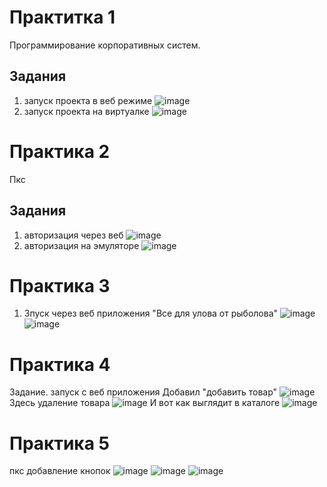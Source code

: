 # Практитка 1

Программирование корпоративных систем.

## Задания


1. запуск проекта в веб режиме
![image](https://github.com/user-attachments/assets/8e23b5fc-b7b9-40e5-b912-c43948ee936c)
2. запуск проекта на виртуалке
![image](https://github.com/user-attachments/assets/924edca1-f2a8-4dd1-9e47-70e25e422a22)
# Практика 2
Пкс
## Задания 
1. авторизация через веб
![image](https://github.com/user-attachments/assets/36541df7-c3df-42cc-88dd-775f03e0737b)
2. авторизация на эмуляторе 
![image](https://github.com/user-attachments/assets/794e6c41-d574-4140-a1eb-c68c316722ee)

# Практика 3
1. Зпуск через веб приложения "Все для улова от рыболова"
![image](https://github.com/user-attachments/assets/dcd4e639-34ed-437c-8c2d-28c7e5583cfe)
![image](https://github.com/user-attachments/assets/e7773bb0-ddd4-4920-9ca4-64bad2daf381)
# Практика 4
Задание.
запуск с веб приложения
Добавил "добавить товар"
![image](https://github.com/user-attachments/assets/ea1a319b-576f-4d6f-a7f8-a148af515b74)
Здесь удаление товара
![image](https://github.com/user-attachments/assets/b1e2bee7-f3f5-42f0-aae8-4ea6cbd498dd)
И вот как выглядит в каталоге
![image](https://github.com/user-attachments/assets/41ee2a86-e7c2-47ba-b3fd-ce1ea6528cd9)
# Практика 5
пкс
добавление кнопок
![image](https://github.com/user-attachments/assets/db140a77-28c3-4608-b800-2df3159dbe75)
![image](https://github.com/user-attachments/assets/81b0ee9e-f48a-4218-8ff5-ad5150e61664)
![image](https://github.com/user-attachments/assets/431a99d3-7bb3-4e4d-ab6f-bd783e031bab)






